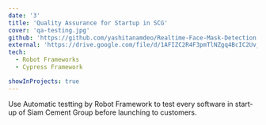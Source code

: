 ```yaml
---
date: '3'
title: 'Quality Assurance for Startup in SCG'
cover: 'qa-testing.jpg'
github: 'https://github.com/yashitanamdeo/Realtime-Face-Mask-Detection'
external: 'https://drive.google.com/file/d/1AFIZC2R4F3pmTlNZgq4BcIC2Uv_l2UGI/view?usp=sharing'
tech:
  - Robot Frameworks
  - Cypress Framework

showInProjects: true
---
```


Use Automatic testting by Robot Framework to test every software in start-up of Siam Cement Group before launching to customers.
